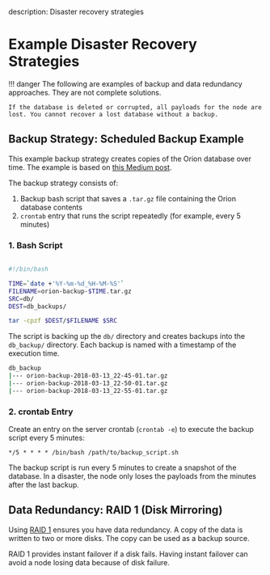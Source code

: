description: Disaster recovery strategies 
<!--- END of page meta data -->

# Example Disaster Recovery Strategies

!!! danger 
    The following are examples of backup and data redundancy approaches. They are not complete solutions. 
    
    If the database is deleted or corrupted, all payloads for the node are lost. You cannot recover a lost database without a backup.

## Backup Strategy: Scheduled Backup Example

This example backup strategy creates copies of the Orion database over time. The example is based 
on [this Medium post](https://medium.com/@fotios.floros/linux-backup-script-1722cc9c2bf6).

The backup strategy consists of:

1. Backup bash script that saves a `.tar.gz` file containing the Orion database contents
1. `crontab` entry that runs the script repeatedly (for example, every 5 minutes)

### 1. Bash Script

```bash tab="Example Backup Scipt"

#!/bin/bash

TIME=`date +'%Y-%m-%d_%H-%M-%S'`
FILENAME=orion-backup-$TIME.tar.gz
SRC=db/
DEST=db_backups/

tar -cpzf $DEST/$FILENAME $SRC
```

The script is backing up the `db/` directory and creates backups into the `db_backup/` directory. Each backup is named with 
a timestamp of the execution time.

```bash tab="Example Backups"
db_backup
|--- orion-backup-2018-03-13_22-45-01.tar.gz
|--- orion-backup-2018-03-13_22-50-01.tar.gz
|--- orion-backup-2018-03-13_22-55-01.tar.gz
```

### 2. crontab Entry

Create an entry on the server crontab (`crontab -e`) to execute the backup script every 5 minutes:

```
*/5 * * * * /bin/bash /path/to/backup_script.sh
```

The backup script is run every 5 minutes to create a snapshot of the database. In a disaster, the node 
only loses the payloads from the minutes after the last backup.

## Data Redundancy: RAID 1 (Disk Mirroring)

Using [RAID 1](https://www.tecmint.com/create-raid1-in-linux/) ensures you have data redundancy. A copy 
of the data is written to two or more disks. The copy can be used as a backup source.

RAID 1 provides instant failover if a disk fails. Having instant failover can avoid a node losing data because of disk failure.